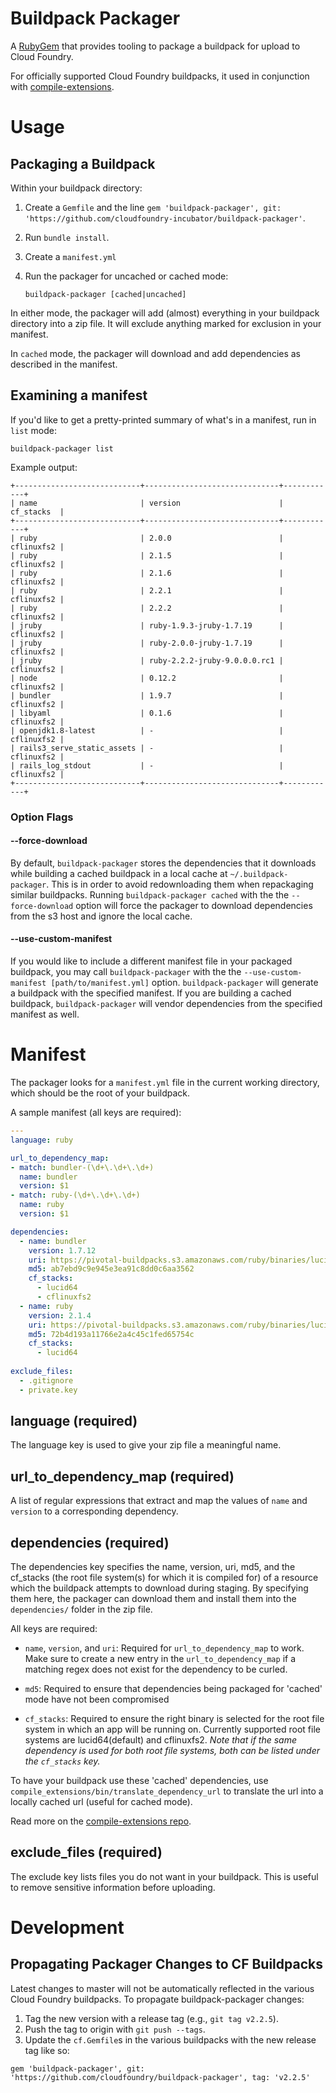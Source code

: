# Buildpack Packager

A [RubyGem](https://rubygems.org/) that provides tooling to package a buildpack for upload to Cloud Foundry.

For officially supported Cloud Foundry buildpacks, it used in conjunction with [compile-extensions](https://github.com/cloudfoundry-incubator/compile-extensions).


# Usage

## Packaging a Buildpack

Within your buildpack directory:

1. Create a `Gemfile` and the line `gem 'buildpack-packager', git: 'https://github.com/cloudfoundry-incubator/buildpack-packager'`.
1. Run `bundle install`.
1. Create a `manifest.yml`
1. Run the packager for uncached or cached mode:

	```
	buildpack-packager [cached|uncached]
	```

In either mode, the packager will add (almost) everything in your
buildpack directory into a zip file.  It will exclude anything marked
for exclusion in your manifest.

In `cached` mode, the packager will download and add dependencies as
described in the manifest.


## Examining a manifest

If you'd like to get a pretty-printed summary of what's in a manifest,
run in `list` mode:

```
buildpack-packager list
```

Example output:

```
+----------------------------+------------------------------+------------+
| name                       | version                      | cf_stacks  |
+----------------------------+------------------------------+------------+
| ruby                       | 2.0.0                        | cflinuxfs2 |
| ruby                       | 2.1.5                        | cflinuxfs2 |
| ruby                       | 2.1.6                        | cflinuxfs2 |
| ruby                       | 2.2.1                        | cflinuxfs2 |
| ruby                       | 2.2.2                        | cflinuxfs2 |
| jruby                      | ruby-1.9.3-jruby-1.7.19      | cflinuxfs2 |
| jruby                      | ruby-2.0.0-jruby-1.7.19      | cflinuxfs2 |
| jruby                      | ruby-2.2.2-jruby-9.0.0.0.rc1 | cflinuxfs2 |
| node                       | 0.12.2                       | cflinuxfs2 |
| bundler                    | 1.9.7                        | cflinuxfs2 |
| libyaml                    | 0.1.6                        | cflinuxfs2 |
| openjdk1.8-latest          | -                            | cflinuxfs2 |
| rails3_serve_static_assets | -                            | cflinuxfs2 |
| rails_log_stdout           | -                            | cflinuxfs2 |
+----------------------------+------------------------------+------------+
```

### Option Flags

#### --force-download

By default, `buildpack-packager` stores the dependencies that it
downloads while building a cached buildpack in a local cache at
`~/.buildpack-packager`. This is in order to avoid redownloading them
when repackaging similar buildpacks. Running `buildpack-packager
cached` with the the `--force-download` option will force the packager
to download dependencies from the s3 host and ignore the local cache.

#### --use-custom-manifest

If you would like to include a different manifest file in your
packaged buildpack, you may call `buildpack-packager` with the the
`--use-custom-manifest [path/to/manifest.yml]`
option. `buildpack-packager` will generate a buildpack with the
specified manifest. If you are building a cached buildpack,
`buildpack-packager` will vendor dependencies from the specified
manifest as well.


# Manifest

The packager looks for a `manifest.yml` file in the current working
directory, which should be the root of your buildpack.

A sample manifest (all keys are required):

```yaml
---
language: ruby

url_to_dependency_map:
- match: bundler-(\d+\.\d+\.\d+)
  name: bundler
  version: $1
- match: ruby-(\d+\.\d+\.\d+)
  name: ruby
  version: $1

dependencies:
  - name: bundler
    version: 1.7.12
    uri: https://pivotal-buildpacks.s3.amazonaws.com/ruby/binaries/lucid64/bundler-1.7.12.tgz
    md5: ab7ebd9c9e945e3ea91c8dd0c6aa3562
    cf_stacks:
      - lucid64
      - cflinuxfs2
  - name: ruby
    version: 2.1.4
    uri: https://pivotal-buildpacks.s3.amazonaws.com/ruby/binaries/lucid64/ruby-2.1.4.tgz
    md5: 72b4d193a11766e2a4c45c1fed65754c
    cf_stacks:
      - lucid64
      
exclude_files:
  - .gitignore
  - private.key
```

## language (required)

The language key is used to give your zip file a meaningful name.


## url_to_dependency_map (required)

A list of regular expressions that extract and map the values of `name` and `version` to a corresponding dependency. 


## dependencies (required)


The dependencies key specifies the name, version, uri, md5, and the
cf_stacks (the root file system(s) for which it is compiled for) of a
resource which the buildpack attempts to download during staging. By
specifying them here, the packager can download them and install them
into the `dependencies/` folder in the zip file.

All keys are required:

- `name`, `version`, and `uri`:
Required for `url_to_dependency_map` to work. Make sure to create a new entry in the `url_to_dependency_map` if a matching regex does not exist for the dependency to be curled.

- `md5`:
Required to ensure that dependencies being packaged for 'cached' mode have not been compromised

- `cf_stacks`:
Required to ensure the right binary is selected for the root file system in which an app will be running on.  Currently supported root file systems are lucid64(default) and cflinuxfs2. *Note that if the same dependency is used for both root file systems, both can be listed under the `cf_stacks` key.*

To have your buildpack use these 'cached' dependencies, use
`compile_extensions/bin/translate_dependency_url` to translate the url
into a locally cached url (useful for cached mode).

Read more on the [compile-extensions repo](https://github.com/cloudfoundry-incubator/compile-extensions).


## exclude_files (required)

The exclude key lists files you do not want in your buildpack. This is
useful to remove sensitive information before uploading.

# Development

## Propagating Packager Changes to CF Buildpacks

Latest changes to master will not be automatically reflected in the various Cloud Foundry buildpacks.
To propagate buildpack-packager changes:

1. Tag the new version with a release tag (e.g., `git tag v2.2.5`).
2. Push the tag to origin with `git push --tags`.
3. Update the `cf.Gemfile`s in the various buildpacks with the new release tag like so:
```
gem 'buildpack-packager', git: 'https://github.com/cloudfoundry/buildpack-packager', tag: 'v2.2.5'
```
